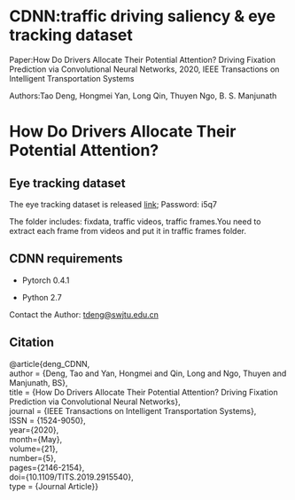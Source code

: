 # CDNN:traffic driving saliency & eye tracking dataset 
Paper:How Do Drivers Allocate Their Potential Attention? Driving Fixation Prediction via Convolutional Neural Networks, 2020, IEEE Transactions on Intelligent Transportation Systems

Authors:Tao Deng, Hongmei Yan, Long Qin, Thuyen Ngo, B. S. Manjunath

# How Do Drivers Allocate Their Potential Attention?



## Eye tracking dataset
The eye tracking dataset is released [link](https://pan.baidu.com/s/1zyxvEQiMkmOkxmyDlDv0xA);     Password: i5q7

The folder includes: fixdata, traffic videos, traffic frames.You need to extract each frame from videos and put it in traffic frames folder.


## CDNN requirements
* Pytorch 0.4.1

* Python 2.7

Contact the Author: tdeng@swjtu.edu.cn

## Citation
@article{deng_CDNN,  
   author = {Deng, Tao and Yan, Hongmei and Qin, Long and Ngo, Thuyen and Manjunath, BS},  
   title = {How Do Drivers Allocate Their Potential Attention? Driving Fixation Prediction via Convolutional Neural Networks},  
   journal = {IEEE Transactions on Intelligent Transportation Systems},  
   ISSN = {1524-9050},  
   year={2020},  
   month={May},  
   volume={21},  
   number={5},  
   pages={2146-2154},  
   doi={10.1109/TITS.2019.2915540},  
   type = {Journal Article}}
